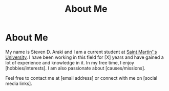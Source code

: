﻿---
title: "About Me"
permalink: /about/
header:
    overlay_image: /photos/better header.jpg
    caption: "North Cascades with the Milky Way"
---

<!DOCTYPE html>
<html>

<body>
    <h1>About Me</h1>
    <p>My name is Steven D. Araki and I am a current student at <a href="https://www.stmartin.edu/">Saint Martin''s University</a>. I have been working in this field for [X] years and have gained a lot of experience and knowledge in it. In my free time, I enjoy [hobbies/interests]. I am also passionate about [causes/missions].</p>
    <p>Feel free to contact me at [email address] or connect with me on [social media links].</p>
</body>
</html>